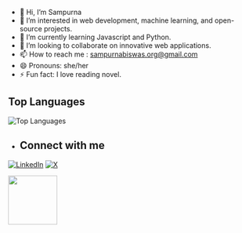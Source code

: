 - 👋 Hi, I’m Sampurna
- 👀 I’m interested in web development, machine learning, and open-source projects. 
- 🌱 I’m currently learning Javascript and Python.
- 💞️ I’m looking to collaborate on innovative web applications.
- 📫 How to reach me : sampurnabiswas.org@gmail.com 
- 😄 Pronouns: she/her
- ⚡ Fun fact: I love reading novel.

## Top Languages
![Top Languages](https://github-readme-stats.vercel.app/api/top-langs/?username=SamPurna023&layout=compact&theme=radical)

- ## Connect with me
[![LinkedIn](https://img.shields.io/badge/LinkedIn-blue?style=flat&logo=linkedin&logoColor=white)](https://www.linkedin.com/in/sampurna-biswas-7487bb290)
[![X](https://img.shields.io/badge/X-1DA1F2?style=flat&logo=x&logoColor=white)](https://x.com/SampurnaBiswa23)

<!---
SamPurna023/SamPurna023 is a ✨ special ✨ repository because its `README.md` (this file) appears on your GitHub profile.
You can click the Preview link to take a look at your changes.
--->

<img src="https://raw.githubusercontent.com/GSSoC24/Postman-Challenge/main/docs/assets/Postman%20White.png" width="100px" height="100px" /> 
<a href="https://gssoc.girlscript.tech/leaderboard">
